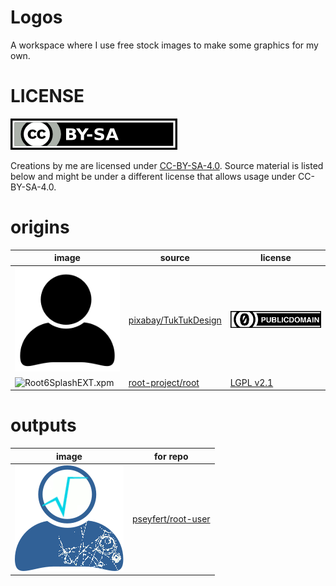# Logos

A workspace where I use free stock images to make some graphics for my own.

# LICENSE

[![CC-BY-SA](license_logos/by-sa.png "CC-BY-SA")](LICENSE)

Creations by me are licensed under [CC-BY-SA-4.0](LICENSE). Source material is
listed below and might be under a different license that allows usage under
CC-BY-SA-4.0.

# origins

| image                                          | source            | license |
| ---------------------------------------------- | ----------------- | ------- |
| ![`user-1633249.svg`](orgs/user-1633249.svg)        | [pixabay/TukTukDesign](https://pixabay.com/en/user-person-people-profile-account-1633249/) | [![CC0](license_logos/cc-zero.png)](licenses/CC0.txt) |
| ![`Root6SplashEXT.xpm`](orgs/Root6SplashEXT.xpm)    | [root-project/root](https://root.cern) | [LGPL v2.1](licenses/LGPL.txt) |

# outputs

| image           | for repo |
| --------------- | -------- |
| ![`root-user.svg.png`](outputs/root-user.svg.png) | [pseyfert/root-user](https://github.com/pseyfert/root-user) |
